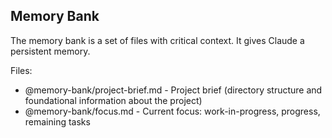 <project-instructions>

## Memory Bank

The memory bank is a set of files with critical context. It gives Claude a persistent memory.

Files:

- @memory-bank/project-brief.md - Project brief (directory structure and foundational information about the project)
- @memory-bank/focus.md - Current focus: work-in-progress, progress, remaining tasks

</project-instructions>
